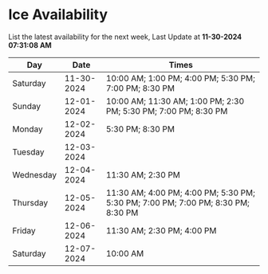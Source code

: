 # Ice Availability

List the latest availability for the next week, Last Update at **11-30-2024 07:31:08 AM**

| Day         | Date        | Times       |
| ----------- | ----------- | ----------- |
|Saturday|11-30-2024|10:00 AM; 1:00 PM; 4:00 PM; 5:30 PM; 7:00 PM; 8:30 PM|
|Sunday|12-01-2024|10:00 AM; 11:30 AM; 1:00 PM; 2:30 PM; 5:30 PM; 7:00 PM; 8:30 PM|
|Monday|12-02-2024|5:30 PM; 8:30 PM|
|Tuesday|12-03-2024||
|Wednesday|12-04-2024|11:30 AM; 2:30 PM|
|Thursday|12-05-2024|11:30 AM; 4:00 PM; 4:00 PM; 5:30 PM; 5:30 PM; 7:00 PM; 7:00 PM; 8:30 PM; 8:30 PM|
|Friday|12-06-2024|11:30 AM; 2:30 PM; 4:00 PM|
|Saturday|12-07-2024|10:00 AM|
